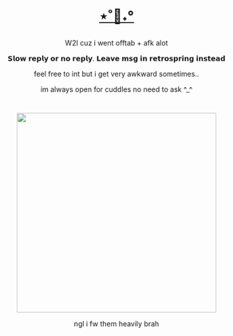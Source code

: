 <h1 align="center"></[](i)>


[⋆˚🐾˖° ](https://rentry.org/subear)


</h1>


  
<p align="center"> W2I cuz i went offtab + afk alot 

<p align="center"> 𝗦𝗹𝗼𝘄 𝗿𝗲𝗽𝗹𝘆 𝗼𝗿 𝗻𝗼 𝗿𝗲𝗽𝗹𝘆. 𝗟𝗲𝗮𝘃𝗲 𝗺𝘀𝗴 𝗶𝗻 𝗿𝗲𝘁𝗿𝗼𝘀𝗽𝗿𝗶𝗻𝗴 𝗶𝗻𝘀𝘁𝗲𝗮𝗱 

<p align="center"> feel free to int but i get very awkward sometimes..
    
<p align="center"> im always open for cuddles no need to ask ^_^





<h1 align="center"></[](h)>

</h1>
  
<p align="center"><img src="https://i.imgur.com/tbVtc79.png" width="400">
<p align="center"> ngl i fw them heavily brah
